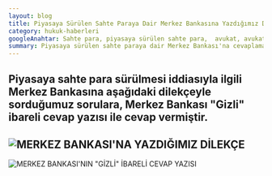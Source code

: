 ```yaml
---
layout: blog
title: Piyasaya Sürülen Sahte Paraya Dair Merkez Bankasına Yazdığımız Dilekçe ve Merkez Bankası'nın Cevapları
category: hukuk-haberleri
googleAnahtar: Sahte para, piyasaya sürülen sahte para,  avukat, avukat baran doğan
summary: Piyasaya sürülen sahte paraya dair Merkez Bankası'na cevaplaması istemiyle sorulara sorulmuş, Merkez Bankası, "Gizli" ibareli cevap yazısı ile cevaplamıştır.
---
```


**Piyasaya sahte para sürülmesi iddiasıyla ilgili Merkez Bankasına aşağıdaki dilekçeyle sorduğumuz sorulara, Merkez Bankası "Gizli" ibareli cevap yazısı ile cevap vermiştir.**
---

![MERKEZ BANKASI'NA YAZDIĞIMIZ DİLEKÇE](http://i.hizliresim.com/kgrWyW.jpg)
---

![**MERKEZ BANKASI'NIN "GİZLİ" İBARELİ CEVAP YAZISI**](http://i.hizliresim.com/j2JWRG.jpg)


